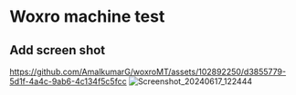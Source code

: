 # Woxro machine test
## Add screen shot
https://github.com/AmalkumarG/woxroMT/assets/102892250/d3855779-5d1f-4a4c-9ab6-4c134f5c5fcc
![Screenshot_20240617_122444](https://github.com/AmalkumarG/woxroMT/assets/102892250/70650ae2-2f6a-473b-9945-bd56fb0a7ef3)
